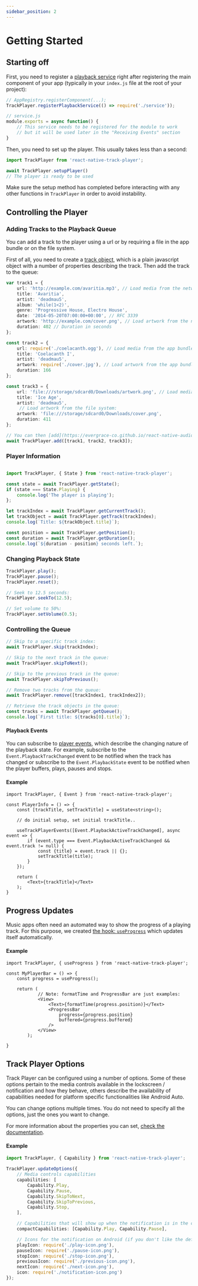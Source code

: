 ```yaml
---
sidebar_position: 2
---
```


# Getting Started

## Starting off
First, you need to register a [playback service](./playback-service.md) right after registering the main component of your app (typically in your `index.js` file at the root of your project):
```ts
// AppRegistry.registerComponent(...);
TrackPlayer.registerPlaybackService(() => require('./service'));
```

```ts
// service.js
module.exports = async function() {
    // This service needs to be registered for the module to work
    // but it will be used later in the "Receiving Events" section
}
```

Then, you need to set up the player. This usually takes less than a second:
```ts
import TrackPlayer from 'react-native-track-player';

await TrackPlayer.setupPlayer()
// The player is ready to be used
```

Make sure the setup method has completed before interacting with any other functions in `TrackPlayer` in order to avoid instability.

## Controlling the Player

### Adding Tracks to the Playback Queue

You can add a track to the player using a url or by requiring a file in the app
bundle or on the file system.

First of all, you need to create a [track object](../api/objects/track.md), which
is a plain javascript object with a number of properties describing the track.
Then add the track to the queue:

```ts
var track1 = {
    url: 'http://example.com/avaritia.mp3', // Load media from the network
    title: 'Avaritia',
    artist: 'deadmau5',
    album: 'while(1<2)',
    genre: 'Progressive House, Electro House',
    date: '2014-05-20T07:00:00+00:00', // RFC 3339
    artwork: 'http://example.com/cover.png', // Load artwork from the network
    duration: 402 // Duration in seconds
};

const track2 = {
    url: require('./coelacanth.ogg'), // Load media from the app bundle
    title: 'Coelacanth I',
    artist: 'deadmau5',
    artwork: require('./cover.jpg'), // Load artwork from the app bundle
    duration: 166
};

const track3 = {
    url: 'file:///storage/sdcard0/Downloads/artwork.png', // Load media from the file system
    title: 'Ice Age',
    artist: 'deadmau5',
     // Load artwork from the file system:
    artwork: 'file:///storage/sdcard0/Downloads/cover.png',
    duration: 411
};

// You can then [add](https://evergrace-co.github.io/react-native-audio-pro/docs/api/functions/queue#addtracks-insertbeforeindex) the items to the queue
await TrackPlayer.add([track1, track2, track3]);
```

### Player Information

```ts

import TrackPlayer, { State } from 'react-native-track-player';

const state = await TrackPlayer.getState();
if (state === State.Playing) {
    console.log('The player is playing');
};

let trackIndex = await TrackPlayer.getCurrentTrack();
let trackObject = await TrackPlayer.getTrack(trackIndex);
console.log(`Title: ${trackObject.title}`);

const position = await TrackPlayer.getPosition();
const duration = await TrackPlayer.getDuration();
console.log(`${duration - position} seconds left.`);
```

### Changing Playback State

```ts
TrackPlayer.play();
TrackPlayer.pause();
TrackPlayer.reset();

// Seek to 12.5 seconds:
TrackPlayer.seekTo(12.5);

// Set volume to 50%:
TrackPlayer.setVolume(0.5);
```

### Controlling the Queue
```ts
// Skip to a specific track index:
await TrackPlayer.skip(trackIndex);

// Skip to the next track in the queue:
await TrackPlayer.skipToNext();

// Skip to the previous track in the queue:
await TrackPlayer.skipToPrevious();

// Remove two tracks from the queue:
await TrackPlayer.remove([trackIndex1, trackIndex2]);

// Retrieve the track objects in the queue:
const tracks = await TrackPlayer.getQueue();
console.log(`First title: ${tracks[0].title}`);
```
#### Playback Events

You can subscribe to [player events](../api/events.md#player), which describe the
changing nature of the playback state. For example, subscribe to the
`Event.PlaybackTrackChanged` event to be notified when the track has changed or
subscribe to the `Event.PlaybackState` event to be notified when the player
buffers, plays, pauses and stops.

#### Example
```tsx
import TrackPlayer, { Event } from 'react-native-track-player';

const PlayerInfo = () => {
    const [trackTitle, setTrackTitle] = useState<string>();

    // do initial setup, set initial trackTitle..

    useTrackPlayerEvents([Event.PlaybackActiveTrackChanged], async event => {
        if (event.type === Event.PlaybackActiveTrackChanged && event.track != null) {
            const {title} = event.track || {};
            setTrackTitle(title);
        }
    });

    return (
        <Text>{trackTitle}</Text>
    );
}
```

## Progress Updates

Music apps often need an automated way to show the progress of a playing track.
For this purpose, we created [the hook: `useProgress`](../api/hooks.md) which
updates itself automatically.

#### Example

```tsx
import TrackPlayer, { useProgress } from 'react-native-track-player';

const MyPlayerBar = () => {
    const progress = useProgress();

    return (
            // Note: formatTime and ProgressBar are just examples:
            <View>
                <Text>{formatTime(progress.position)}</Text>
                <ProgressBar
                    progress={progress.position}
                    buffered={progress.buffered}
                />
            </View>
        );

}
```

## Track Player Options

Track Player can be configured using a number of options. Some of these options
pertain to the media controls available in the lockscreen / notification and how
they behave, others describe the availability of capabilities needed for
platform specific functionalities like Android Auto.

You can change options multiple times. You do not need to specify all the
options, just the ones you want to change.

For more information about the properties you can set, [check the
documentation](../api/functions/player.md#updateoptionsoptions).

#### Example

```ts
import TrackPlayer, { Capability } from 'react-native-track-player';

TrackPlayer.updateOptions({
    // Media controls capabilities
    capabilities: [
        Capability.Play,
        Capability.Pause,
        Capability.SkipToNext,
        Capability.SkipToPrevious,
        Capability.Stop,
    ],

    // Capabilities that will show up when the notification is in the compact form on Android
    compactCapabilities: [Capability.Play, Capability.Pause],

    // Icons for the notification on Android (if you don't like the default ones)
    playIcon: require('./play-icon.png'),
    pauseIcon: require('./pause-icon.png'),
    stopIcon: require('./stop-icon.png'),
    previousIcon: require('./previous-icon.png'),
    nextIcon: require('./next-icon.png'),
    icon: require('./notification-icon.png')
});
```
